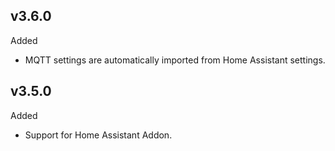 ## v3.6.0

Added
* MQTT settings are automatically imported from Home Assistant settings.

## v3.5.0

Added 
* Support for Home Assistant Addon.

